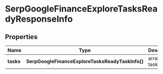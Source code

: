 # SerpGoogleFinanceExploreTasksReadyResponseInfo

## Properties

| Name | Type | Description | Notes |
|------------ | ------------- | ------------- | -------------|
**tasks** | **SerpGoogleFinanceExploreTasksReadyTaskInfo[]** | array of tasks |[optional]|